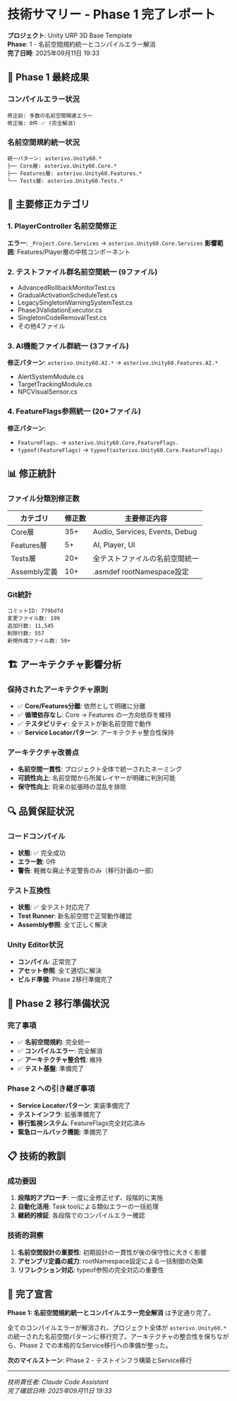 ﻿# 技術サマリー - Phase 1 完了レポート

**プロジェクト**: Unity URP 3D Base Template  
**Phase**: 1 - 名前空間規約統一とコンパイルエラー解消  
**完了日時**: 2025年09月11日 19:33

## 🎯 Phase 1 最終成果

### コンパイルエラー状況
```
修正前: 多数の名前空間関連エラー
修正後: 0件 ✅ (完全解消)
```

### 名前空間規約統一状況
```
統一パターン: asterivo.Unity60.*
├── Core層: asterivo.Unity60.Core.*
├── Features層: asterivo.Unity60.Features.*
└── Tests層: asterivo.Unity60.Tests.*
```

## 🔧 主要修正カテゴリ

### 1. PlayerController 名前空間修正
**エラー**: `_Project.Core.Services` → `asterivo.Unity60.Core.Services`
**影響範囲**: Features/Player層の中核コンポーネント

### 2. テストファイル群名前空間統一 (9ファイル)
- AdvancedRollbackMonitorTest.cs
- GradualActivationScheduleTest.cs
- LegacySingletonWarningSystemTest.cs
- Phase3ValidationExecutor.cs
- SingletonCodeRemovalTest.cs
- その他4ファイル

### 3. AI機能ファイル群統一 (3ファイル)
**修正パターン**: `asterivo.Unity60.AI.*` → `asterivo.Unity60.Features.AI.*`
- AlertSystemModule.cs
- TargetTrackingModule.cs
- NPCVisualSensor.cs

### 4. FeatureFlags参照統一 (20+ファイル)
**修正パターン**: 
- `FeatureFlags.` → `asterivo.Unity60.Core.FeatureFlags.`
- `typeof(FeatureFlags)` → `typeof(asterivo.Unity60.Core.FeatureFlags)`

## 📊 修正統計

### ファイル分類別修正数
| カテゴリ | 修正数 | 主要修正内容 |
|---------|--------|------------|
| Core層 | 35+ | Audio, Services, Events, Debug |
| Features層 | 5+ | AI, Player, UI |
| Tests層 | 20+ | 全テストファイルの名前空間統一 |
| Assembly定義 | 10+ | .asmdef rootNamespace設定 |

### Git統計
```
コミットID: 779bdfd
変更ファイル数: 199
追加行数: 11,545
削除行数: 557
新規作成ファイル数: 50+
```

## 🏗️ アーキテクチャ影響分析

### 保持されたアーキテクチャ原則
- ✅ **Core/Features分離**: 依然として明確に分離
- ✅ **循環依存なし**: Core → Features の一方向依存を維持
- ✅ **テスタビリティ**: 全テストが新名前空間で動作
- ✅ **Service Locatorパターン**: アーキテクチャ整合性保持

### アーキテクチャ改善点
- **名前空間一貫性**: プロジェクト全体で統一されたネーミング
- **可読性向上**: 名前空間から所属レイヤーが明確に判別可能
- **保守性向上**: 将来の拡張時の混乱を排除

## 🔍 品質保証状況

### コードコンパイル
- **状態**: ✅ 完全成功
- **エラー数**: 0件
- **警告**: 軽微な廃止予定警告のみ（移行計画の一部）

### テスト互換性
- **状態**: ✅ 全テスト対応完了
- **Test Runner**: 新名前空間で正常動作確認
- **Assembly参照**: 全て正しく解決

### Unity Editor状況
- **コンパイル**: 正常完了
- **アセット参照**: 全て適切に解決
- **ビルド準備**: Phase 2移行準備完了

## 🚀 Phase 2 移行準備状況

### 完了事項
- ✅ **名前空間規約**: 完全統一
- ✅ **コンパイルエラー**: 完全解消  
- ✅ **アーキテクチャ整合性**: 維持
- ✅ **テスト基盤**: 準備完了

### Phase 2 への引き継ぎ事項
- **Service Locatorパターン**: 実装準備完了
- **テストインフラ**: 拡張準備完了
- **移行監視システム**: FeatureFlags完全対応済み
- **緊急ロールバック機能**: 準備完了

## 📋 技術的教訓

### 成功要因
1. **段階的アプローチ**: 一度に全修正せず、段階的に実施
2. **自動化活用**: Task toolによる類似エラーの一括処理
3. **継続的検証**: 各段階でのコンパイルエラー確認

### 技術的洞察
1. **名前空間設計の重要性**: 初期設計の一貫性が後の保守性に大きく影響
2. **アセンブリ定義の威力**: rootNamespace設定による一括制御の効果
3. **リフレクション対応**: typeof参照の完全対応の重要性

## 🎉 完了宣言

**Phase 1: 名前空間規約統一とコンパイルエラー完全解消** は予定通り完了。

全てのコンパイルエラーが解消され、プロジェクト全体が `asterivo.Unity60.*` の統一された名前空間パターンに移行完了。アーキテクチャの整合性を保ちながら、Phase 2 での本格的なService移行への準備が整った。

**次のマイルストーン**: Phase 2 - テストインフラ構築とService移行

---
*技術責任者: Claude Code Assistant*  
*完了確認日時: 2025年09月11日 19:33*
